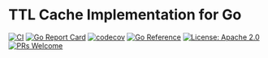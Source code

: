 # TTL Cache Implementation for Go

[![CI](https://github.com/devnw/ttl/workflows/CI/badge.svg)](https://github.com/devnw/ttl/actions)
[![Go Report Card](https://goreportcard.com/badge/devnw.com/ttl)](https://goreportcard.com/report/devnw.com/ttl)
[![codecov](https://codecov.io/gh/devnw/ttl/branch/main/graph/badge.svg)](https://codecov.io/gh/devnw/ttl)
[![Go Reference](https://pkg.go.dev/badge/devnw.com/ttl.svg)](https://pkg.go.dev/devnw.com/ttl)
[![License: Apache 2.0](https://img.shields.io/badge/license-Apache-blue.svg)](https://opensource.org/licenses/Apache-2.0)
[![PRs Welcome](https://img.shields.io/badge/PRs-welcome-brightgreen.svg)](http://makeapullrequest.com)

